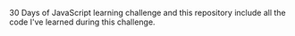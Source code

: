 30 Days of JavaScript learning challenge and this repository include all the code I've learned during this challenge.
